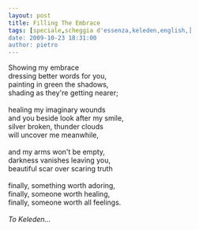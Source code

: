 ```yaml
---
layout: post
title: Filling The Embrace
tags: [speciale,scheggia d'essenza,keleden,english,]
date: 2009-10-23 18:31:00
author: pietro
---
```

Showing my embrace<br/>dressing better words for you,<br/>painting in green the shadows,<br/>shading as they're getting nearer;<br/><br/>healing my imaginary wounds<br/>and you beside look after my smile,<br/>silver broken, thunder clouds<br/>will uncover me meanwhile,<br/><br/>and my arms won't be empty,<br/>darkness vanishes leaving you,<br/>beautiful scar over scaring truth<br/><br/>finally, something worth adoring,<br/>finally, someone worth healing,<br/>finally, someone worth all feelings.<br/><br/><span style="font-style: italic">To Keleden...</span>
